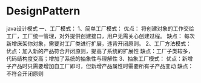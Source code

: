 # DesignPattern
java设计模式
一、工厂模式：
    1、简单工厂模式：
        优点：
            将创建对象的工作交给工厂，工厂统一管理，对外提供创建接口，用户无需关心创建过程。
        缺点：
            每次新增床架你对象，需要对工厂类进行扩展，违背开闭原则。
    2、工厂方法模式：
        优点：加入新的产品符合开闭原则，提高了系统的扩展性
        缺点：工厂子类较多，代码结构度变高；增加了系统的抽象性与理解性
    3、抽象工厂模式：
        优点：新增子产品时只需要增加自工厂即可，但新增产品属性时需要所有子产品变动
        缺点：不符合开闭原则
        
        
    